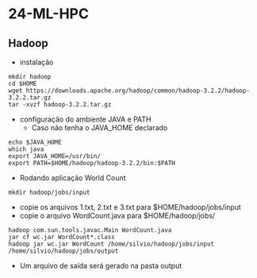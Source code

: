 # 24-ML-HPC

## Hadoop

* instalação

```
mkdir hadoop
cd $HOME
wget https://downloads.apache.org/hadoop/common/hadoop-3.2.2/hadoop-3.2.2.tar.gz
tar -xvzf hadoop-3.2.2.tar.gz 
```

* configuração do ambiente JAVA e PATH
   * Caso não tenha o JAVA_HOME declarado
   
```
echo $JAVA_HOME
which java
export JAVA_HOME=/usr/bin/
export PATH=$HOME/hadoop/hadoop-3.2.2/bin:$PATH
```

* Rodando aplicação World Count

```
mkdir hadoop/jobs/input
```
* copie os arquivos 1.txt, 2.txt e 3.txt para $HOME/hadoop/jobs/input
* copie o arquivo WordCount.java para $HOME/hadoop/jobs/

```
hadoop com.sun.tools.javac.Main WordCount.java
jar cf wc.jar WordCount*.class
hadoop jar wc.jar WordCount /home/silvio/hadoop/jobs/input /home/silvio/hadoop/jobs/output
```

* Um arquivo de saída será gerado na pasta output 



